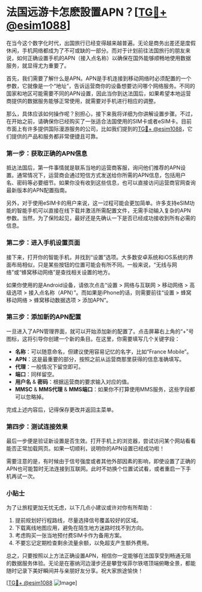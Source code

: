 # 法国远游卡怎麽設置APN？[[TG💪+ @esim1088](https://t.me/s/esim1088)]

在当今这个数字化时代，出国旅行已经变得越来越普遍。无论是商务出差还是度假休闲，手机网络都成为了不可或缺的一部分。而对于计划前往法国旅行的朋友来说，如何正确设置手机的APN（接入点名称）以确保在国外能够顺畅地使用数据服务，就显得尤为重要了。

首先，我们需要了解什么是APN。APN是手机连接到移动网络时必须配置的一个参数，它就像是一个“地址”，告诉运营商你的设备想要访问哪个网络服务。不同的国家和地区可能需要不同的APN设置，因此当你到达法国后，如果希望本地运营商提供的数据服务能够正常使用，就需要对手机进行相应的调整。

那么，具体应该如何操作呢？别担心，接下来我将详细为你讲解设置步骤。不过，在开始之前，请确保你已经购买了一张适合法国使用的SIM卡或者eSIM卡。目前市面上有许多提供国际漫游服务的公司，比如我们提到的[TG💪+ @esim1088](https://t.me/s/esim1088)，它们提供的产品和服务都非常便捷且可靠。

### 第一步：获取正确的APN信息

抵达法国后，第一件事情就是联系当地的运营商客服，询问他们推荐的APN设置。通常情况下，运营商会通过短信方式发送给你所需的APN信息，包括用户名、密码等必要细节。如果你没有收到这些信息，也可以直接访问运营商官网查询最新版本的APN配置指南。

另外，对于使用eSIM卡的用户来说，这一过程可能会更加简单。许多支持eSIM功能的智能手机可以直接在线下载并激活所需配置文件，无需手动输入复杂的APN参数。当然，为了保险起见，最好还是先确认一下是否已经成功接收到所有必需的信息。

### 第二步：进入手机设置页面

接下来，打开你的智能手机，并找到“设置”选项。大多数安卓系统和iOS系统的界面布局相似，只是某些按钮的位置可能会有所不同。一般来说，“无线与网络”或“蜂窝移动网络”是查找相关设置的地方。

如果你使用的是Android设备，请依次点击“设置 > 网络与互联网 > 移动网络 > 高级选项 > 接入点名称（APN）”。而如果是iPhone的话，则需要前往“设置 > 蜂窝移动网络 > 蜂窝移动数据选项 > 添加APN”。

### 第三步：添加新的APN配置

一旦进入了APN管理界面，就可以开始添加新的配置了。点击屏幕右上角的“+”号图标，这将引导你创建一个新的条目。在这里，你需要填写几个关键字段：

- **名称**：可以随意命名，但建议使用容易记忆的名字，比如“France Mobile”。
- **APN**：这是最重要的部分，按照之前从运营商那里获得的信息准确填写。
- **代理**：一般情况下留空即可。
- **端口**：同样留空。
- **用户名** & **密码**：根据运营商的要求输入对应的值。
- **MMSC** & **MMS代理** & **MMS端口**：如果你不打算使用MMS服务，这些字段都可以忽略掉。

完成上述内容后，记得保存更改并返回主菜单。

### 第四步：测试连接效果

最后一步便是验证新设置是否生效。打开手机上的浏览器，尝试访问某个网站看看能否正常加载网页。如果一切顺利，说明你的APN设置已经成功啦！

需要注意的是，有时候由于信号强度或者其他外部因素的影响，即使设置了正确的APN也可能暂时无法连接到互联网。此时不妨换个位置试试看，或者重启一下手机再试一次。

### 小贴士

为了让旅程更加无忧无虑，以下几点小建议或许对你有所帮助：

1. 提前规划好行程路线，尽量选择信号覆盖较好的区域。
2. 下载离线地图应用，避免在陌生地方迷路时找不到方向。
3. 考虑购买一张当地预付费SIM卡作为备用方案。
4. 不要忘记定期检查剩余流量余额，以免超支产生额外费用。

总之，只要按照以上方法正确设置APN，相信你一定能够在法国享受到畅通无阻的数据服务体验。无论是在塞纳河边漫步还是攀登埃菲尔铁塔顶端俯瞰全景，都能随时记录下美好瞬间并与亲朋好友分享。祝大家旅途愉快！

[[TG💪+ @esim1088](https://t.me/s/esim1088) ![Image](https://i.postimg.cc/4NQfJmqS/Snipaste-2025-05-13-00-14-12.png)]